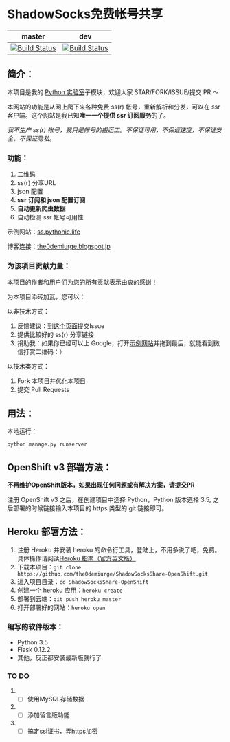 # ShadowSocks免费帐号共享

| **master** | **dev** |
|--------|--------|
| [![Build Status](https://travis-ci.org/the0demiurge/ShadowSocksShare-OpenShift.svg?branch=master)](https://travis-ci.org/the0demiurge/ShadowSocksShare-OpenShift) | [![Build Status](https://travis-ci.org/the0demiurge/ShadowSocksShare-OpenShift.svg?branch=dev)](https://travis-ci.org/the0demiurge/ShadowSocksShare-OpenShift) |

## 简介：

本项目是我的 [Python 实验室](https://github.com/the0demiurge/Python-Scripts)子模块，欢迎大家 STAR/FORK/ISSUE/提交 PR ～

本网站的功能是从网上爬下来各种免费 ss(r) 帐号，重新解析和分发，可以在 ssr 客户端。这个网站是我已知**唯一一个提供 ssr 订阅服务**的了。

*我不生产 ss(r) 帐号，我只是帐号的搬运工。不保证可用，不保证速度，不保证安全，不保证隐私。*


### 功能：

1. 二维码
2. ss(r) 分享URL
3. json 配置
4. **ssr 订阅和 json 配置订阅**
5. **自动更新爬虫数据**
6. 自动检测 ssr 帐号可用性


示例网站：[ss.pythonic.life](http://ss.pythonic.life)

博客连接：[the0demiurge.blogspot.jp](https://the0demiurge.blogspot.jp/2017/07/shadowsocks.html)

### 为该项目贡献力量：
本项目的作者和用户们为您的所有贡献表示由衷的感谢！

为本项目添砖加瓦，您可以：

以非技术方式：

1. 反馈建议：到[这个页面](https://github.com/the0demiurge/ShadowSocksShare-OpenShift/issues)提交Issue
2. 提供比较好的 ss(r) 分享链接
3. 捐助我：如果你已经可以上 Google，打开[示例网站](http://ss.pythonic.life)并拖到最后，就能看到微信打赏二维码：）

以技术类方式：

1. Fork 本项目并优化本项目
2. 提交 Pull Requests

## 用法：
本地运行：

`python manage.py runserver`

## OpenShift v3 部署方法：

**不再维护OpenShift版本，如果出现任何问题或有解决方案，请提交PR**

注册 OpenShift v3 之后，在创建项目中选择 Python，Python 版本选择 3.5, 之后部署的时候链接输入本项目的 https 类型的 git 链接即可。

## Heroku 部署方法：
1. 注册 Heroku 并安装 heroku 的命令行工具，登陆上，不用多说了吧，免费。具体操作请阅读[Heroku 指南（官方英文版）](https://devcenter.heroku.com/articles/getting-started-with-python#set-up)
2. 下载本项目：`git clone https://github.com/the0demiurge/ShadowSocksShare-OpenShift.git`
3. 进入项目目录：`cd ShadowSocksShare-OpenShift`
4. 创建一个 heroku 应用：`heroku create`
5. 部署到云端：`git push heroku master`
6. 打开部署好的网站：`heroku open`

### 编写的软件版本：

* Python 3.5
* Flask 0.12.2
* 其他，反正都安装最新版就行了

### TO DO

1. - [ ] 使用MySQL存储数据
2. - [ ] 添加留言版功能
3. - [ ] 搞定ssl证书，弄https加密
